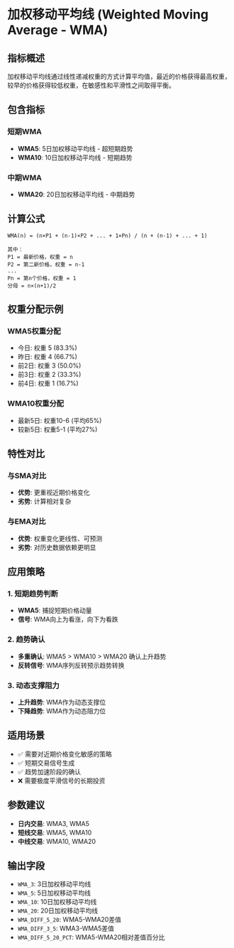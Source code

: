 # 加权移动平均线 (Weighted Moving Average - WMA)

## 指标概述
加权移动平均线通过线性递减权重的方式计算平均值，最近的价格获得最高权重，较早的价格获得较低权重，在敏感性和平滑性之间取得平衡。

## 包含指标

### 短期WMA
- **WMA5**: 5日加权移动平均线 - 超短期趋势
- **WMA10**: 10日加权移动平均线 - 短期趋势

### 中期WMA
- **WMA20**: 20日加权移动平均线 - 中期趋势

## 计算公式
```
WMA(n) = (n×P1 + (n-1)×P2 + ... + 1×Pn) / (n + (n-1) + ... + 1)

其中：
P1 = 最新价格，权重 = n
P2 = 第二新价格，权重 = n-1
...
Pn = 第n个价格，权重 = 1
分母 = n×(n+1)/2
```

## 权重分配示例

### WMA5权重分配
- 今日: 权重 5 (83.3%)
- 昨日: 权重 4 (66.7%) 
- 前2日: 权重 3 (50.0%)
- 前3日: 权重 2 (33.3%)
- 前4日: 权重 1 (16.7%)

### WMA10权重分配  
- 最新5日: 权重10-6 (平均65%)
- 较新5日: 权重5-1 (平均27%)

## 特性对比

### 与SMA对比
- **优势**: 更重视近期价格变化
- **劣势**: 计算相对复杂

### 与EMA对比  
- **优势**: 权重变化更线性、可预测
- **劣势**: 对历史数据依赖更明显

## 应用策略

### 1. 短期趋势判断
- **WMA5**: 捕捉短期价格动量
- **信号**: WMA向上为看涨，向下为看跌

### 2. 趋势确认
- **多重确认**: WMA5 > WMA10 > WMA20 确认上升趋势
- **反转信号**: WMA序列反转预示趋势转换

### 3. 动态支撑阻力
- **上升趋势**: WMA作为动态支撑位
- **下降趋势**: WMA作为动态阻力位

## 适用场景
- ✅ 需要对近期价格变化敏感的策略
- ✅ 短期交易信号生成
- ✅ 趋势加速阶段的确认
- ❌ 需要极度平滑信号的长期投资

## 参数建议
- **日内交易**: WMA3, WMA5
- **短线交易**: WMA5, WMA10
- **中线交易**: WMA10, WMA20

## 输出字段
- `WMA_3`: 3日加权移动平均线
- `WMA_5`: 5日加权移动平均线
- `WMA_10`: 10日加权移动平均线  
- `WMA_20`: 20日加权移动平均线
- `WMA_DIFF_5_20`: WMA5-WMA20差值
- `WMA_DIFF_3_5`: WMA3-WMA5差值
- `WMA_DIFF_5_20_PCT`: WMA5-WMA20相对差值百分比 